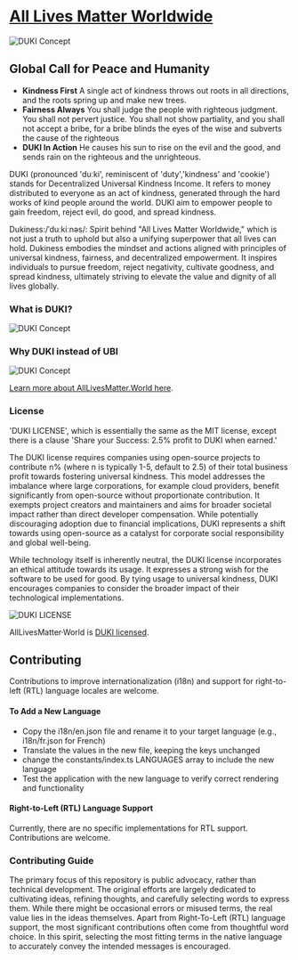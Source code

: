 # [All Lives Matter Worldwide](https://www.alllivesmatter.world) 

![DUKI Concept](ptools/assets/outreach/x/0_ordinary_kindkang_invitation.png)

## Global Call for Peace and Humanity

* **Kindness First**  A single act of kindness throws out roots in all directions, and the roots spring up and make new trees.
* **Fairness Always** You shall judge the people with righteous judgment. You shall not pervert justice. You shall not show partiality, and you shall not accept a bribe, for a bribe blinds the eyes of the wise and subverts the cause of the righteous
* **DUKI In Action** He causes his sun to rise on the evil and the good, and sends rain on the righteous and the unrighteous.

DUKI (pronounced 'duːki', reminiscent of 'duty','kindness' and 'cookie') stands for Decentralized Universal Kindness Income. It refers to money distributed to everyone as an act of kindness, generated through the hard works of kind people around the world. DUKI aim to empower people to gain freedom, reject evil, do good, and spread kindness.

Dukiness:/ˈduːkiːnəs/: Spirit behind "All Lives Matter Worldwide," which is not just a truth to uphold but also a unifying superpower that all lives can hold. Dukiness embodies the mindset and actions aligned with principles of universal kindness, fairness, and decentralized empowerment. It inspires individuals to pursue freedom, reject negativity, cultivate goodness, and spread kindness, ultimately striving to elevate the value and dignity of all lives globally.

### What is DUKI?
![DUKI Concept](ptools/assets/outreach/x/4_what_is_duki.png)

### Why DUKI instead of UBI 
![DUKI Concept](ptools/assets/outreach/x/5_why_duki_instead_of_ubi.png)


[Learn more about AllLivesMatter.World here](https://www.alllivesmatter.world).


### License
'DUKI LICENSE', which is essentially the same as the MIT license, except there is a clause 'Share your Success: 2.5% profit to DUKI when earned.' 

The DUKI license requires companies using open-source projects to contribute n% (where n is typically 1-5, default to 2.5) of their total business profit towards fostering universal kindness. This model addresses the imbalance where large corporations, for example cloud providers, benefit significantly from open-source without proportionate contribution. It exempts project creators and maintainers and aims for broader societal impact rather than direct developer compensation. While potentially discouraging adoption due to financial implications, DUKI represents a shift towards using open-source as a catalyst for corporate social responsibility and global well-being.

While technology itself is inherently neutral, the DUKI license incorporates an ethical attitude towards its usage. It expresses a strong wish for the software to be used for good. By tying usage to universal kindness, DUKI encourages companies to consider the broader impact of their technological implementations. 

![DUKI LICENSE](ptools/assets/outreach/x/10_thoughts_on_duki_and_open_source.png)

AllLivesMatter&middot;World is [DUKI licensed](./LICENSE).


## Contributing
Contributions to improve internationalization (i18n) and support for right-to-left (RTL) language locales are welcome.
#### To Add a New Language 
* Copy the i18n/en.json file and rename it to your target language (e.g., i18n/fr.json for French)
* Translate the values in the new file, keeping the keys unchanged
* change the constants/index.ts LANGUAGES array to include the new language
* Test the application with the new language to verify correct rendering and functionality

#### Right-to-Left (RTL) Language Support
Currently, there are no specific implementations for RTL support. Contributions are welcome. 

### Contributing Guide

The primary focus of this repository is public advocacy, rather than technical development. The original efforts are largely dedicated to cultivating ideas, refining thoughts, and carefully selecting words to express them. While there might be occasional errors or misused terms, the real value lies in the ideas themselves.
Apart from Right-To-Left (RTL) language support, the most significant contributions often come from thoughtful word choice. In this spirit, selecting the most fitting terms in the native language to accurately convey the intended messages is encouraged.
